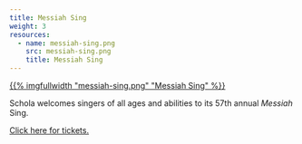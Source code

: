 ```yaml
---
title: Messiah Sing
weight: 3
resources:
  - name: messiah-sing.png
    src: messiah-sing.png
    title: Messiah Sing
---
```


<a href="/events/messiah-sing/">{{% imgfullwidth "messiah-sing.png" "Messiah Sing" %}}</a>

Schola welcomes singers of all ages and abilities to its 57th annual _Messiah_ Sing.

[Click here for tickets.](/events/messiah-sing/)

